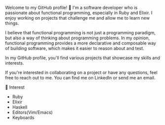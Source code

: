 Welcome to my GitHub profile! 👋
I'm a software developer who is passionate about functional programming, especially in Ruby and Elixir. I enjoy working on projects that challenge me and allow me to learn new things.

I believe that functional programming is not just a programming paradigm, but also a way of thinking about programming problems. In my opinion, functional programming provides a more declarative and composable way of building software, which makes it easier to reason about and test.

In my GitHub profile, you'll find various projects that showcase my skills and interests.

If you're interested in collaborating on a project or have any questions, feel free to reach out to me. You can find me on LinkedIn or send me an email.

🌱 Interest
- Ruby
- Elixir
- Haskell
- Editors(Vim/Emacs)
- Keyboards
